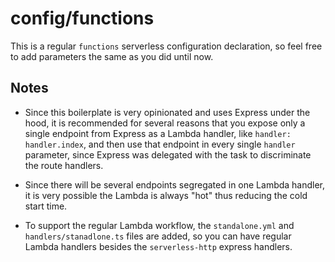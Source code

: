 # config/functions

This is a regular `functions` serverless configuration declaration, so feel free to add parameters the same as
you did until now.

## Notes

- Since this boilerplate is very opinionated and uses Express under the hood, it is recommended for several reasons
that you expose only a single endpoint from Express as a Lambda handler, like `handler: handler.index`, and then
use that endpoint in every single `handler` parameter, since Express was delegated with the task to discriminate
the route handlers.

- Since there will be several endpoints segregated in one Lambda handler, it is very possible the Lambda is always
"hot" thus reducing the cold start time.

- To support the regular Lambda workflow, the `standalone.yml` and `handlers/stanadlone.ts` files are added, so you
can have regular Lambda handlers besides the `serverless-http` express handlers.
